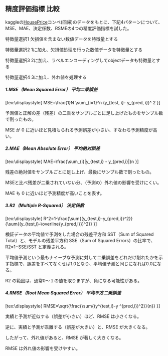 ## 精度評価指標 比較

kaggleの[HousePrice](https://www.kaggle.com/c/house-prices-advanced-regression-techniques/data)コンペ(回帰)のデータをもとに、下記4パターンについて、MSE、MAE、決定係数、RSMEの4つの精度評価指標を試した。

特徴量選択1 欠損値を含まない数値データを特徴量とする

特徴量選択2 1に加え、欠損値処理を行った数値データを特徴量とする

特徴量選択3 2に加え、ラベルエンコーディングしてobjectデータも特徴量とする

特徴量選択4 3に加え、外れ値を処理する

##### 1.MSE（Mean Squared Error） 平均二乗誤差

<div>[tex:\displaystyle{
MSE=\frac{1}N \sum_{i=1}^n (y_{test, i}- y_{pred, i})^ 2
}]</div>  

予測値と正解の差（残差）の二乗をサンプルごとに足し上げたものをサンプル数で割ったもの。

MSE が 0 に近いほど見積もられる予測誤差が小さい、すなわち予測精度が高い。

##### 2.MAE（Mean Absolute Error） 平均絶対誤差

<div>[tex:\displaystyle{
MAE=\frac{\sum_{i}|y_{test,i} - y_{pred,i}|}n
}]</div>  

残差の絶対値をサンプルごとに足し上げ、最後にサンプル数で割ったもの。

MSEと比べ残差が二乗されていない分、（予測の）外れ値の影響を受けにくい。

MAE も 0 に近いほど予測精度が高いことを表す。

##### 3.R2（Multiple R-Squared） 決定係数

<div>[tex:\displaystyle{
R^2=1-\frac{\sum{(y_{test,i}-y_{pred,i})^2}}{\sum{(y_{test,i}-\overline{y_{pred,i}})^2}}
}]</div>  

検証データの平均値で予測をした場合の残差平方和 SST（Sum of Squared Total）と、モデルの残差平方和 SSE（Sum of Squared Errors）の比率で、 R2=1−SSE/SST と定義される。

平均値予測という最もナイーブな予測に対して二乗誤差をどれだけ削れたかを示す指標で、誤差をすべてなくせば1.0となり、平均値予測と同じになれば0.0になる。 

R2 の範囲は、通常0〜１の値を取りますが、負になる可能性がある。

##### 4.RMSE（Root Mean Squared Error） 平均平方二乗誤差

<div>[tex:\displaystyle{
RMSE=\sqrt{\frac{\sum{(y^{test,i}-y ^{pred,i})^2}}{n}}
}]</div>  

実績と予測が近似する（誤差が小さい）ほど、RMSE は小さくなる。

逆に、実績と予測が乖離する（誤差が大きい）と、RMSE が大きくなる。

したがって、外れ値があると、RMSE が著しく大きくなる。

RMSE は外れ値の影響を受けやすい。


